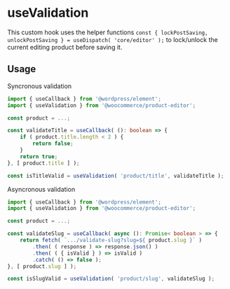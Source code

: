 # useValidation

This custom hook uses the helper functions `const { lockPostSaving, unlockPostSaving } = useDispatch( 'core/editor' );` to lock/unlock the current editing product before saving it.

## Usage

Syncronous validation

```typescript
import { useCallback } from '@wordpress/element';
import { useValidation } from '@woocommerce/product-editor';

const product = ...;

const validateTitle = useCallback( (): boolean => {
	if ( product.title.length < 2 ) {
		return false;
	}
	return true;
}, [ product.title ] );

const isTitleValid = useValidation( 'product/title', validateTitle );
```

Asyncronous validation

```typescript
import { useCallback } from '@wordpress/element';
import { useValidation } from '@woocommerce/product-editor';

const product = ...;

const validateSlug = useCallback( async (): Promise< boolean > => {
	return fetch( `.../validate-slug?slug=${ product.slug }` )
		.then( ( response ) => response.json() )
		.then( ( { isValid } ) => isValid )
		.catch( () => false );
}, [ product.slug ] );

const isSlugValid = useValidation( 'product/slug', validateSlug );
```
